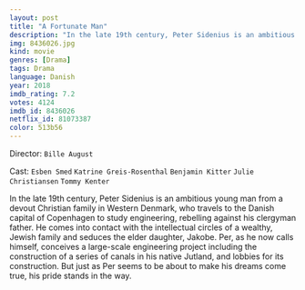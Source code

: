 ```yaml
---
layout: post
title: "A Fortunate Man"
description: "In the late 19th century, Peter Sidenius is an ambitious young man from a devout Christian family in Western Denmark, who travels to the Danish capital of Copenhagen to study engineering, rebelling against his clergyman father. He comes into contact with the intellectual circles of a wealthy, Jewish family and seduces the elder daughter, Jakobe. Per, as he now calls himself, conceives a large-scale engineering project including the constructio.."
img: 8436026.jpg
kind: movie
genres: [Drama]
tags: Drama 
language: Danish
year: 2018
imdb_rating: 7.2
votes: 4124
imdb_id: 8436026
netflix_id: 81073387
color: 513b56
---
```

Director: `Bille August`  

Cast: `Esben Smed` `Katrine Greis-Rosenthal` `Benjamin Kitter` `Julie Christiansen` `Tommy Kenter` 

In the late 19th century, Peter Sidenius is an ambitious young man from a devout Christian family in Western Denmark, who travels to the Danish capital of Copenhagen to study engineering, rebelling against his clergyman father. He comes into contact with the intellectual circles of a wealthy, Jewish family and seduces the elder daughter, Jakobe. Per, as he now calls himself, conceives a large-scale engineering project including the construction of a series of canals in his native Jutland, and lobbies for its construction. But just as Per seems to be about to make his dreams come true, his pride stands in the way.